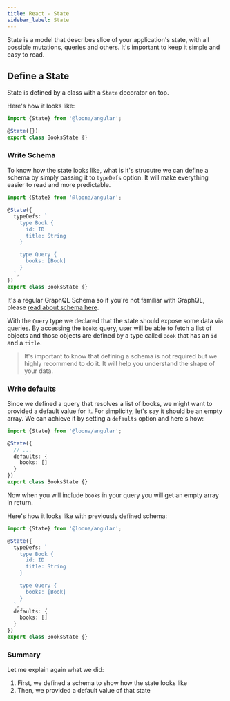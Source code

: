 ```yaml
---
title: React - State
sidebar_label: State
---
```


State is a model that describes slice of your application's state, with all possible mutations, queries and others. It's important to keep it simple and easy to read.

## Define a State

State is defined by a class with a `State` decorator on top.

Here's how it looks like:

```typescript
import {State} from '@loona/angular';

@State({})
export class BooksState {}
```

### Write Schema

To know how the state looks like, what is it's strucutre we can define a schema by simply passing it to `typeDefs` option. It will make everything easier to read and more predictable.

```typescript
import {State} from '@loona/angular';

@State({
  typeDefs: `
    type Book {
      id: ID
      title: String
    }

    type Query {
      books: [Book]
    }
  `,
})
export class BooksState {}
```

It's a regular GraphQL Schema so if you're not familiar with GraphQL, please [read about schema here](http://graphql.github.io/learn/schema/).

With the `Query` type we declared that the state should expose some data via queries. By accessing the `books` query, user will be able to fetch a list of objects and those objects are defined by a type called `Book` that has an `id` and a `title`.

> It's important to know that defining a schema is not required but we highly recommend to do it. It will help you understand the shape of your data.

### Write defaults

Since we defined a query that resolves a list of books, we might want to provided a default value for it. For simplicity, let's say it should be an empty array. We can achieve it by setting a `defaults` option and here's how:

```typescript
import {State} from '@loona/angular';

@State({
  // ...
  defaults: {
    books: []
  }
})
export class BooksState {}
```

Now when you will include `books` in your query you will get an empty array in return.

Here's how it looks like with previously defined schema:

```typescript
import {State} from '@loona/angular';

@State({
  typeDefs: `
    type Book {
      id: ID
      title: String
    }

    type Query {
      books: [Book]
    }
  `,
  defaults: {
    books: []
  }
})
export class BooksState {}
```

### Summary

Let me explain again what we did:

1. First, we defined a schema to show how the state looks like
2. Then, we provided a default value of that state
